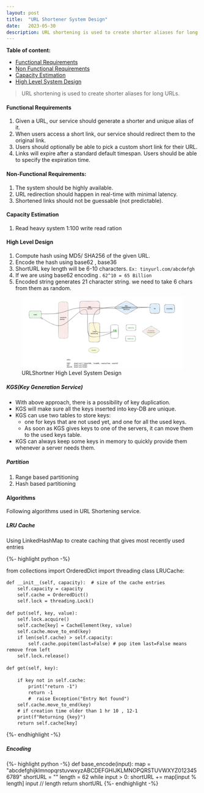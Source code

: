 ```yaml
---
layout: post
title:  "URL Shortener System Design"
date:   2023-05-30
description: URL shortening is used to create shorter aliases for long URLs.
---
```




**Table of content:**
- [Functional Requirements](#item-one)
- [Non Functional Requirements](#item-two)
- [Capacity Estimation](#item-three)
- [High Level System Design](#item-four)


>URL shortening is used to create shorter aliases for long URLs.

#### Functional Requirements

1. Given a URL, our service should generate a shorter and unique alias of it.
2. When users access a short link, our service should redirect them to the original link.
3. Users should optionally be able to pick a custom short link for their URL.
4. Links will expire after a standard default timespan. Users should be able to specify the expiration time.

#### Non-Functional Requirements:
1. The system should be highly available.
2. URL redirection should happen in real-time with minimal latency.
3. Shortened links should not be guessable (not predictable).

#### Capacity Estimation
1. Read heavy system 1:100 write read ration

#### High Level Design

1. Compute hash using MD5/ SHA256 of the given URL.
2. Encode the hash using base62 , base36
3. ShortURL key length will be 6-10 characters. `Ex: tinyurl.com/abcdefgh`
4. If we are using base62 encoding . `62^10 = 65 Billion`
5. Encoded string generates 21 character string. we need to take 6 chars from them as random.


<figure>
	<img src="/assets/img/url_shortner.png" alt=""> 
	<figcaption>URLShortner High Level System Design</figcaption>
</figure>


##### KGS(Key Generation Service)
- With above approach, there is a possibility of key duplication.
- KGS will make sure all the keys inserted into key-DB are unique.
- KGS can use two tables to store keys:
  - one for keys that are not used yet, and one for all the used keys.
  - As soon as KGS gives keys to one of the servers, it can move them to the used keys table.
- KGS can always keep some keys in memory to quickly provide them whenever a server needs them.

##### Partition

1. Range based partitioning
2. Hash based partitioning

#### Algorithms

Following algorithms used in URL Shortening service.

##### LRU Cache

Using LinkedHashMap to create caching that gives most recently used entries


{%- highlight python -%}

from collections import OrderedDict
import threading
class LRUCache:

    def __init__(self, capacity):  # size of the cache entries
        self.capacity = capacity
        self.cache = OrderedDict()
        self.lock = threading.Lock()

    def put(self, key, value):
        self.lock.acquire()
        self.cache[key] = CacheElement(key, value)
        self.cache.move_to_end(key)
        if len(self.cache) > self.capacity:
            self.cache.popitem(last=False) # pop item last=False means remove from left
        self.lock.release()

    def get(self, key):

        if key not in self.cache:
            print("return -1")
            return -1
            #  raise Exception("Entry Not found")
        self.cache.move_to_end(key)
        # if creation time older than 1 hr 10 , 12-1
        print(f"Returning {key}")
        return self.cache[key]
{%- endhighlight -%}

##### Encoding

{%- highlight python -%}
def base_encode(input):
    map = "abcdefghijklmnopqrstuvwxyzABCDEFGHIJKLMNOPQRSTUVWXYZ0123456789"
    shortURL = ""
    length = 62
    while input > 0:
        shortURL += map[input % length]
        input // length
    return shortURL
{%- endhighlight -%}
